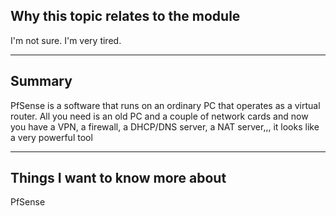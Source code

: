## Why this topic relates to the module
I'm not sure. I'm very tired.
***
## Summary
PfSense is a software that runs on an ordinary PC that operates as a virtual router. All you need is an old PC and a couple of network cards and now you have a VPN, a firewall, a DHCP/DNS server, a NAT server,,, it looks like a very powerful tool
***
## Things I want to know more about
PfSense